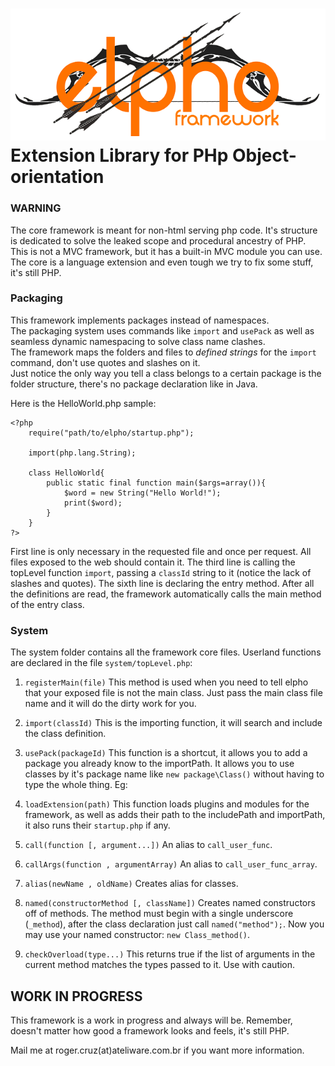 ![alt text][logo]
Extension Library for PHp Object-orientation
============================================

### WARNING
The core framework is meant for non-html serving php code.
It's structure is dedicated to solve the leaked scope and procedural ancestry of PHP.
This is not a MVC framework, but it has a built-in MVC module you can use.
The core is a language extension and even tough we try to fix some stuff, it's still PHP.

### Packaging
This framework implements packages instead of namespaces.<br/>
The packaging system uses commands like `import` and `usePack` as well as seamless dynamic namespacing to solve class name clashes.<br/>
The framework maps the folders and files to *defined strings* for the `import` command, don't use quotes and slashes on it.<br/>
Just notice the only way you tell a class belongs to a certain package is the folder structure, there's no package declaration like in Java.

Here is the HelloWorld.php sample:

    <?php
        require("path/to/elpho/startup.php");

        import(php.lang.String);

        class HelloWorld{
            public static final function main($args=array()){
                $word = new String("Hello World!");
                print($word);
            }
        }
    ?>
First line is only necessary in the requested file and once per request. All files exposed to the web should contain it.
The third line is calling the topLevel function `import`, passing a `classId` string to it (notice the lack of slashes and quotes).
The sixth line is declaring the entry method. After all the definitions are read, the framework automatically calls the main method of the entry class.

### System
The system folder contains all the framework core files.
Userland functions are declared in the file `system/topLevel.php`:

1. `registerMain(file)`
   This method is used when you need to tell elpho that your exposed file is not the main class.
Just pass the main class file name and it will do the dirty work for you.

2. `import(classId)`
   This is the importing function, it will search and include the class definition.

3. `usePack(packageId)`
   This function is a shortcut, it allows you to add a package you already know to the importPath.
   It allows you to use classes by it's package name like `new package\Class()` without having to type the whole thing.
   Eg:


    <?php
      //we have class "very.long.path.to.the.file.a.MyClass"
      //and "very.long.path.to.the.file.b.MyClass"
      //To use both:
      usePack(very.long.path.to.the.file);

      $a = new a\MyClass(); //On the fly dynamic namespace declaration.
      $b = new b\MyClass(); //Sounds great but be warned: it uses eval().
    ?>

4. `loadExtension(path)`
   This function loads plugins and modules for the framework, as well as adds their path to the includePath and importPath, it also runs their `startup.php` if any.

5. `call(function [, argument...])`
   An alias to `call_user_func`.

6. `callArgs(function , argumentArray)`
   An alias to `call_user_func_array`.

7. `alias(newName , oldName)`
   Creates alias for classes.

8. `named(constructorMethod [, className])`
   Creates named constructors off of methods.
   The method must begin with a single underscore (`_method`), after the class declaration just call `named("method");`.
   Now you may use your named constructor: `new Class_method()`.

9. `checkOverload(type...)`
   This returns true if the list of arguments in the current method matches the types passed to it. Use with caution.

## WORK IN PROGRESS
This framework is a work in progress and always will be.
Remember, doesn't matter how good a framework looks and feels, it's still PHP.

Mail me at roger.cruz(at)ateliware.com.br if you want more information.

[logo]: https://raw.githubusercontent.com/SparK-Cruz/elpho/master/logo.png
